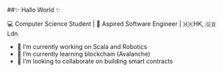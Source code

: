 ##✨ Hallo World ✨

 💻 Computer Science Student | 🦄 Aspired Software Engineer | 🇭🇰HK, 🇬🇧Ldn


- 🔭 I’m currently working on Scala and Robotics
- 🌱 I’m currently learning blockchain (Avalanche)
- 👯 I’m looking to collaborate on building smart contracts

